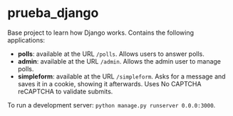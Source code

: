 # prueba_django
Base project to learn how Django works. Contains the following applications:
- **polls**: available at the URL `/polls`. Allows users to answer polls.
- **admin**: available at the URL `/admin`. Allows the admin user to manage polls.
- **simpleform**: available at the URL `/simpleform`. Asks for a message and saves it in a cookie, showing it afterwards. Uses No CAPTCHA reCAPTCHA to validate submits.

To run a development server: `python manage.py runserver 0.0.0:3000`.
